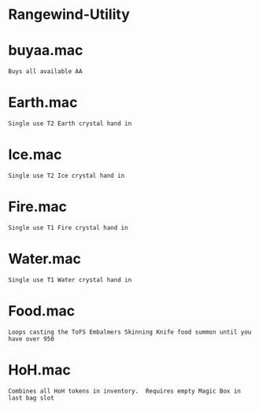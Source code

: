 # Rangewind-Utility

# buyaa.mac
	Buys all available AA

# Earth.mac
	Single use T2 Earth crystal hand in
 
# Ice.mac
	Single use T2 Ice crystal hand in
 
# Fire.mac
	Single use T1 Fire crystal hand in
  
# Water.mac
	Single use T1 Water crystal hand in

# Food.mac
	Loops casting the ToFS Embalmers Skinning Knife food summon until you have over 950

# HoH.mac
	Combines all HoH tokens in inventory.  Requires empty Magic Box in last bag slot

